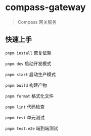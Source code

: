 # compass-gateway
> Compass 网关服务

## 快速上手

`pnpm install` 恢复依赖

`pnpm dev` 启动开发模式

`pnpm start` 启动生产模式

`pnpm build` 构建产物

`pnpm format` 格式化文件

`pnpm lint` 代码检查

`pnpm test` 单元测试

`pnpm test:e2e` 端到端测试
